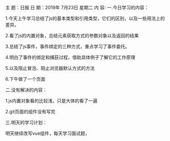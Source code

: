 主 题：日报
日 期：2019年 7月23日 星期二
内 容:
一.今日学习的内容： 

1.今天上午学习总结了js的基本类型和引用类型，它们的区别，以及一些用法上的差异。

2.看了js的内置对象，总结元素获取方式的参数对象以及返回的结果

3.总结了js事件，事件绑定的三种方式，重点学习了事件委托。

4.明白了事件的绑定和捕获过程，借助具体例子了解它的工作原理

5.以及阻止冒泡、阻止浏览器默认方式的方法

6.下午做了一个页面

二.没有解决的内容：  

1.js内置对象看的比较浅，只是大体的看了一遍

2.git页面的组件没有写完

三.明天的学习计划： 

明天继续改写vue组件，每天学习面试题，